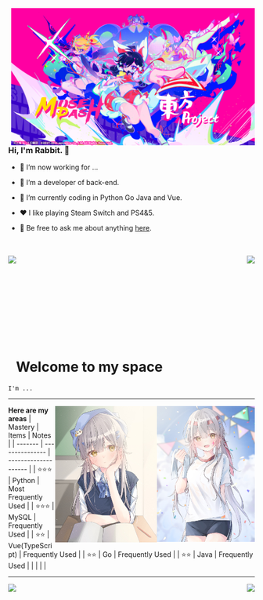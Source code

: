 <img align="right" height="280px" src="https://github.com/awesome33rabbit/awesome33rabbit/blob/master/img/project.png">

### Hi, I'm Rabbit. 👋

- 🔭 I’m now working for ...

- 🌱 I’m a developer of back-end. 

- 🤔 I’m currently coding in Python Go Java and Vue.

- ❤️ I like playing Steam Switch and PS4&5.

- 💬 Be free to ask me about anything [here](https://github.com/awesome33rabbit/awesome33rabbit/issues).
 
<br>
<br>
<img align="right" src="https://github-readme-stats.vercel.app/api?username=awesome33rabbit&show_icons=true&hide_border=true&theme=synthwave">
<img align="left" height="220" src="https://pic2.zhimg.com/v2-28020003d4a493c78d8202ba6c35f179_b.webp">
<br>
<br>
<br>
<br>
<br>
<br>
<br>
<br>
<br>
<br>

# **Welcome to my space**

```
I'm ...
```

---

<img align="right" width="200" src="https://github.com/awesome33rabbit/awesome33rabbit/blob/master/img/1031634713815_.pic_hd.jpg">
<img align="right" width="208" src="https://github.com/awesome33rabbit/awesome33rabbit/blob/master/img/1051634713821_.pic_hd.jpg">

**Here are my areas**
| Mastery | Items           | Notes                |
| ------- | --------------- | -------------------- |
| ⭐⭐⭐     | Python          | Most Frequently Used |
| ⭐⭐⭐     | MySQL           | Frequently Used      |
| ⭐⭐      | Vue(TypeScript) | Frequently Used      |
| ⭐⭐      | Go              | Frequently Used      |
| ⭐⭐      | Java            | Frequently Used      |
|         |                 |                      |

---

<img align="left" src="https://github-readme-stats.vercel.app/api/top-langs/?username=awesome33rabbit&hide_border=true">
<img align="right" src="https://github-readme-stats.vercel.app/api/top-langs/?username=awesome33rabbit&layout=compact">


<br>
<br>
<br>
<br>
<br>
<br>
<br>
<br>
<br>
<br>

[homePage]: https://awesome33rabbit.github.io/
[myEmail]: mailto://pumz_1991@126.com
